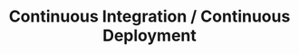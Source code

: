 ---
title: "Continuous Integration / Continuous Deployment"
chapter: true
weight: 3
description: We will start by setting up your AWS account to develop robot applications with AWS RoboMaker. 
---
